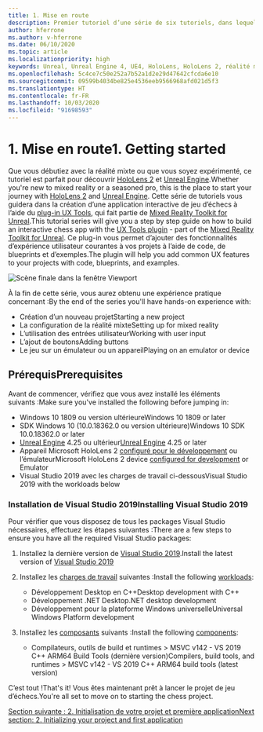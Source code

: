 ```yaml
---
title: 1. Mise en route
description: Premier tutoriel d’une série de six tutoriels, dans lequel vous apprenez à créer une application de jeu d’échecs simple avec Unreal Engine 4 et le plug-in UX Tools du Mixed Reality Toolkit
author: hferrone
ms.author: v-hferrone
ms.date: 06/10/2020
ms.topic: article
ms.localizationpriority: high
keywords: Unreal, Unreal Engine 4, UE4, HoloLens, HoloLens 2, réalité mixte, tutoriel, bien démarrer, mrtk, uxt, UX Tools, documentation
ms.openlocfilehash: 5c4ce7c50e252a7b52a1d2e29d47642cfcda6e10
ms.sourcegitcommit: 09599b4034be825e4536eeb9566968afd021d5f3
ms.translationtype: HT
ms.contentlocale: fr-FR
ms.lasthandoff: 10/03/2020
ms.locfileid: "91698593"
---
```

# <a name="1-getting-started"></a><span data-ttu-id="c1625-104">1. Mise en route</span><span class="sxs-lookup"><span data-stu-id="c1625-104">1. Getting started</span></span>

<span data-ttu-id="c1625-105">Que vous débutiez avec la réalité mixte ou que vous soyez expérimenté, ce tutoriel est parfait pour découvrir [HoloLens 2](https://docs.microsoft.com/windows/mixed-reality/) et [Unreal Engine](https://www.unrealengine.com/en-US/).</span><span class="sxs-lookup"><span data-stu-id="c1625-105">Whether you're new to mixed reality or a seasoned pro, this is the place to start your journey with [HoloLens 2](https://docs.microsoft.com/windows/mixed-reality/) and [Unreal Engine](https://www.unrealengine.com/en-US/).</span></span> <span data-ttu-id="c1625-106">Cette série de tutoriels vous guidera dans la création d’une application interactive de jeu d’échecs à l’aide du [plug-in UX Tools](https://github.com/microsoft/MixedReality-UXTools-Unreal), qui fait partie de [Mixed Reality Toolkit for Unreal](https://github.com/microsoft/MixedRealityToolkit-Unreal).</span><span class="sxs-lookup"><span data-stu-id="c1625-106">This tutorial series will give you a step by step guide on how to build an interactive chess app with the [UX Tools plugin](https://github.com/microsoft/MixedReality-UXTools-Unreal) - part of the [Mixed Reality Toolkit for Unreal](https://github.com/microsoft/MixedRealityToolkit-Unreal).</span></span> <span data-ttu-id="c1625-107">Ce plug-in vous permet d’ajouter des fonctionnalités d’expérience utilisateur courantes à vos projets à l’aide de code, de blueprints et d’exemples.</span><span class="sxs-lookup"><span data-stu-id="c1625-107">The plugin will help you add common UX features to your projects with code, blueprints, and examples.</span></span> 

![Scène finale dans la fenêtre Viewport](images/unreal-uxt/5-endscene.PNG)

<span data-ttu-id="c1625-109">À la fin de cette série, vous aurez obtenu une expérience pratique concernant :</span><span class="sxs-lookup"><span data-stu-id="c1625-109">By the end of the series you'll have hands-on experience with:</span></span>
* <span data-ttu-id="c1625-110">Création d’un nouveau projet</span><span class="sxs-lookup"><span data-stu-id="c1625-110">Starting a new project</span></span>
* <span data-ttu-id="c1625-111">La configuration de la réalité mixte</span><span class="sxs-lookup"><span data-stu-id="c1625-111">Setting up for mixed reality</span></span>
* <span data-ttu-id="c1625-112">L’utilisation des entrées utilisateur</span><span class="sxs-lookup"><span data-stu-id="c1625-112">Working with user input</span></span>
* <span data-ttu-id="c1625-113">L’ajout de boutons</span><span class="sxs-lookup"><span data-stu-id="c1625-113">Adding buttons</span></span>
* <span data-ttu-id="c1625-114">Le jeu sur un émulateur ou un appareil</span><span class="sxs-lookup"><span data-stu-id="c1625-114">Playing on an emulator or device</span></span>


## <a name="prerequisites"></a><span data-ttu-id="c1625-115">Prérequis</span><span class="sxs-lookup"><span data-stu-id="c1625-115">Prerequisites</span></span>
<span data-ttu-id="c1625-116">Avant de commencer, vérifiez que vous avez installé les éléments suivants :</span><span class="sxs-lookup"><span data-stu-id="c1625-116">Make sure you've installed the following before jumping in:</span></span>
* <span data-ttu-id="c1625-117">Windows 10 1809 ou version ultérieure</span><span class="sxs-lookup"><span data-stu-id="c1625-117">Windows 10 1809 or later</span></span>
* <span data-ttu-id="c1625-118">SDK Windows 10 (10.0.18362.0 ou version ultérieure)</span><span class="sxs-lookup"><span data-stu-id="c1625-118">Windows 10 SDK 10.0.18362.0 or later</span></span>
* <span data-ttu-id="c1625-119">[Unreal Engine](https://www.unrealengine.com/en-US/get-now) 4.25 ou ultérieur</span><span class="sxs-lookup"><span data-stu-id="c1625-119">[Unreal Engine](https://www.unrealengine.com/en-US/get-now) 4.25 or later</span></span>
* <span data-ttu-id="c1625-120">Appareil Microsoft HoloLens 2 [configuré pour le développement](../../platform-capabilities-and-apis/using-visual-studio.md#enabling-developer-mode) ou l’émulateur</span><span class="sxs-lookup"><span data-stu-id="c1625-120">Microsoft HoloLens 2 device [configured for development](../../platform-capabilities-and-apis/using-visual-studio.md#enabling-developer-mode) or Emulator</span></span>
* <span data-ttu-id="c1625-121">Visual Studio 2019 avec les charges de travail ci-dessous</span><span class="sxs-lookup"><span data-stu-id="c1625-121">Visual Studio 2019 with the workloads below</span></span>

### <a name="installing-visual-studio-2019"></a><span data-ttu-id="c1625-122">Installation de Visual Studio 2019</span><span class="sxs-lookup"><span data-stu-id="c1625-122">Installing Visual Studio 2019</span></span>
<span data-ttu-id="c1625-123">Pour vérifier que vous disposez de tous les packages Visual Studio nécessaires, effectuez les étapes suivantes :</span><span class="sxs-lookup"><span data-stu-id="c1625-123">There are a few steps to ensure you have all the required Visual Studio packages:</span></span>
1. <span data-ttu-id="c1625-124">Installez la dernière version de [Visual Studio 2019](https://visualstudio.microsoft.com/downloads/).</span><span class="sxs-lookup"><span data-stu-id="c1625-124">Install the latest version of [Visual Studio 2019](https://visualstudio.microsoft.com/downloads/)</span></span>
2. <span data-ttu-id="c1625-125">Installez les [charges de travail](https://docs.microsoft.com/visualstudio/install/modify-visual-studio?#modify-workloads) suivantes :</span><span class="sxs-lookup"><span data-stu-id="c1625-125">Install the following [workloads](https://docs.microsoft.com/visualstudio/install/modify-visual-studio?#modify-workloads):</span></span>
    * <span data-ttu-id="c1625-126">Développement Desktop en C++</span><span class="sxs-lookup"><span data-stu-id="c1625-126">Desktop development with C++</span></span>
    * <span data-ttu-id="c1625-127">Développement .NET Desktop</span><span class="sxs-lookup"><span data-stu-id="c1625-127">.NET desktop development</span></span>
    * <span data-ttu-id="c1625-128">Développement pour la plateforme Windows universelle</span><span class="sxs-lookup"><span data-stu-id="c1625-128">Universal Windows Platform development</span></span>

3. <span data-ttu-id="c1625-129">Installez les [composants](https://docs.microsoft.com/visualstudio/install/modify-visual-studio?#modify-individual-components) suivants :</span><span class="sxs-lookup"><span data-stu-id="c1625-129">Install the following [components](https://docs.microsoft.com/visualstudio/install/modify-visual-studio?#modify-individual-components):</span></span>
    * <span data-ttu-id="c1625-130">Compilateurs, outils de build et runtimes > MSVC v142 - VS 2019 C++ ARM64 Build Tools (dernière version)</span><span class="sxs-lookup"><span data-stu-id="c1625-130">Compilers, build tools, and runtimes > MSVC v142 - VS 2019 C++ ARM64 build tools (latest version)</span></span>

<span data-ttu-id="c1625-131">C’est tout !</span><span class="sxs-lookup"><span data-stu-id="c1625-131">That's it!</span></span> <span data-ttu-id="c1625-132">Vous êtes maintenant prêt à lancer le projet de jeu d’échecs.</span><span class="sxs-lookup"><span data-stu-id="c1625-132">You're all set to move on to starting the chess project.</span></span>

[<span data-ttu-id="c1625-133">Section suivante : 2. Initialisation de votre projet et première application</span><span class="sxs-lookup"><span data-stu-id="c1625-133">Next section: 2. Initializing your project and first application</span></span>](unreal-uxt-ch2.md)